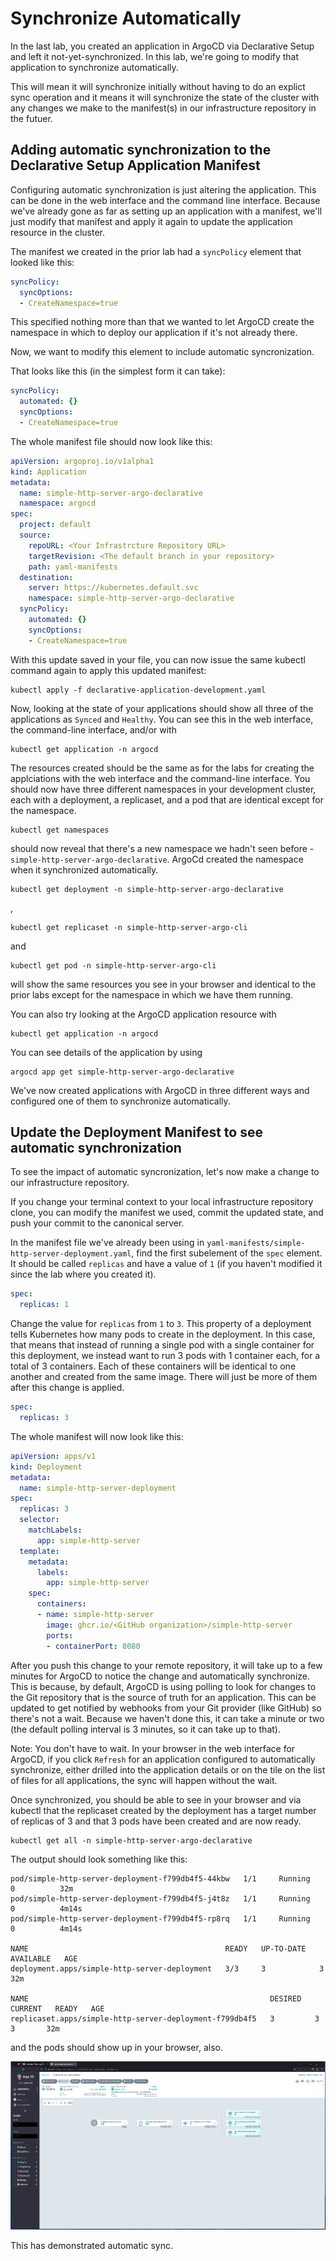 # Synchronize Automatically

In the last lab, you created an application in ArgoCD via Declarative Setup and left it not-yet-synchronized. In this lab, we're going to modify that application to synchronize automatically.

This will mean it will synchronize initially without having to do an explict sync operation and it means it will synchronize the state of the cluster with any changes we make to the manifest(s) in our infrastructure repository in the futuer.

## Adding automatic synchronization to the Declarative Setup Application Manifest

Configuring automatic synchronization is just altering the application. This can be done in the web interface and the command line interface. Because we've already gone as far as setting up an application with a manifest, we'll just modify that manifest and apply it again to update the application resource in the cluster.

The manifest we created in the prior lab had a `syncPolicy` element that looked like this:

``` yaml
syncPolicy:
  syncOptions:
  - CreateNamespace=true
```

This specified nothing more than that we wanted to let ArgoCD create the namespace in which to deploy our application if it's not already there.

Now, we want to modify this element to include automatic syncronization.

That looks like this (in the simplest form it can take):

``` yaml
syncPolicy:
  automated: {}
  syncOptions:
  - CreateNamespace=true
```

The whole manifest file should now look like this:

``` yaml
apiVersion: argoproj.io/v1alpha1
kind: Application
metadata:
  name: simple-http-server-argo-declarative
  namespace: argocd
spec:
  project: default
  source:
    repoURL: <Your Infrastrcture Repository URL>
    targetRevision: <The default branch in your repository>
    path: yaml-manifests
  destination:
    server: https://kubernetes.default.svc
    namespace: simple-http-server-argo-declarative
  syncPolicy:
    automated: {}
    syncOptions:
    - CreateNamespace=true
```

With this update saved in your file, you can now issue the same kubectl command again to apply this updated manifest:

```
kubectl apply -f declarative-application-development.yaml
```

Now, looking at the state of your applications should show all three of the applications as `Synced` and `Healthy`. You can see this in the web interface, the command-line interface, and/or with

```
kubectl get application -n argocd
```

The resources created should be the same as for the labs for creating the applciations with the web interface and the command-line interface. You should now have three different namespaces in your development cluster, each with a deployment, a replicaset, and a pod that are identical except for the namespace.

```
kubectl get namespaces
```

should now reveal that there's a new namespace we hadn't seen before - `simple-http-server-argo-declarative`. ArgoCd created the namespace when it synchronized automatically.

```
kubectl get deployment -n simple-http-server-argo-declarative
```

, 

```
kubectl get replicaset -n simple-http-server-argo-cli
```

and

```
kubectl get pod -n simple-http-server-argo-cli
```

will show the same resources you see in your browser and identical to the prior labs except for the namespace in which we have them running.

You can also try looking at the ArgoCD application resource with

```
kubectl get application -n argocd
```

You can see details of the application by using

```
argocd app get simple-http-server-argo-declarative
```

We've now created applications with ArgoCD in three different ways and configured one of them to synchronize automatically. 

## Update the Deployment Manifest to see automatic synchronization

To see the impact of automatic syncronization, let's now make a change to our infrastructure repository.

If you change your terminal context to your local infrastructure repository clone, you can modify the manifest we used, commit the updated state, and push your commit to the canonical server.

In the manifest file we've already been using in `yaml-manifests/simple-http-server-deployment.yaml`, find the first subelement of the `spec` element. It should be called `replicas` and have a value of `1` (if you haven't modified it since the lab where you created it).

``` yaml
spec:
  replicas: 1
```

Change the value for `replicas` from `1` to `3`. This property of a deployment tells Kubernetes how many pods to create in the deployment. In this case, that means that instead of running a single pod with a single container for this deployment, we instead want to run 3 pods with 1 container each, for a total of 3 containers. Each of these containers will be identical to one another and created from the same image. There will just be more of them after this change is applied.

``` yaml
spec:
  replicas: 3
```

The whole manifest will now look like this:

``` yaml
apiVersion: apps/v1
kind: Deployment
metadata:
  name: simple-http-server-deployment
spec:
  replicas: 3
  selector:
    matchLabels:
      app: simple-http-server
  template:
    metadata:
      labels:
        app: simple-http-server
    spec:
      containers:
      - name: simple-http-server
        image: ghcr.io/<GitHub organization>/simple-http-server
        ports:
        - containerPort: 8080
```

After you push this change to your remote repository, it will take up to a few minutes for ArgoCD to notice the change and automatically synchronize. This is because, by default, ArgoCD is using polling to look for changes to the Git repository that is the source of truth for an application. This can be updated to get notified by webhooks from your Git provider (like GitHub) so there's not a wait. Because we haven't done this, it can take a minute or two (the default polling interval is 3 minutes, so it can take up to that).

Note: You don't have to wait. In your browser in the web interface for ArgoCD, if you click `Refresh` for an application configured to automatically synchronize, either drilled into the application details or on the tile on the list of files for all applications, the sync will happen without the wait.

Once synchronized, you should be able to see in your browser and via kubectl that the replicaset created by the deployment has a target number of replicas of 3 and that 3 pods have been created and are now ready.

```
kubectl get all -n simple-http-server-argo-declarative
```

The output should look something like this:

```
pod/simple-http-server-deployment-f799db4f5-44kbw   1/1     Running   0          32m
pod/simple-http-server-deployment-f799db4f5-j4t8z   1/1     Running   0          4m14s
pod/simple-http-server-deployment-f799db4f5-rp8rq   1/1     Running   0          4m14s

NAME                                            READY   UP-TO-DATE   AVAILABLE   AGE
deployment.apps/simple-http-server-deployment   3/3     3            3           32m

NAME                                                      DESIRED   CURRENT   READY   AGE
replicaset.apps/simple-http-server-deployment-f799db4f5   3         3         3       32m
```

and the pods should show up in your browser, also.

![](images/argo-application-synched-more-replicas.png)

This has demonstrated automatic sync.
